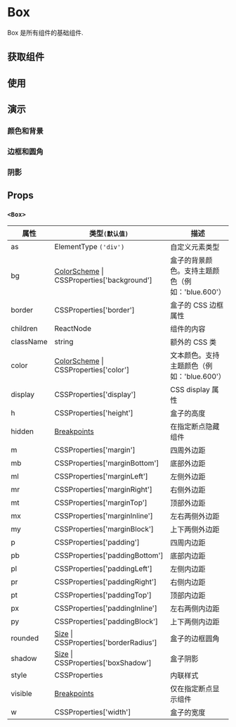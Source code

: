 # Box

Box 是所有组件的基础组件.

## 获取组件

<!--{include:<import-guide>}-->

## 使用

<!--{include:`usage.md`}-->

## 演示

### 颜色和背景

<!--{include:`background.md`}-->

### 边框和圆角

<!--{include:`border.md`}-->

### 阴影

<!--{include:`shadow.md`}-->

## Props

### `<Box>`

| 属性      | 类型`(默认值)`                                             | 描述                                             |
| --------- | ---------------------------------------------------------- | ------------------------------------------------ |
| as        | ElementType `('div')`                                      | 自定义元素类型                                   |
| bg        | [ColorScheme][color-scheme] \| CSSProperties['background'] | 盒子的背景颜色。支持主题颜色（例如：'blue.600'） |
| border    | CSSProperties['border']                                    | 盒子的 CSS 边框属性                              |
| children  | ReactNode                                                  | 组件的内容                                       |
| className | string                                                     | 额外的 CSS 类                                    |
| color     | [ColorScheme][color-scheme] \| CSSProperties['color']      | 文本颜色。支持主题颜色（例如：'blue.600'）       |
| display   | CSSProperties['display']                                   | CSS display 属性                                 |
| h         | CSSProperties['height']                                    | 盒子的高度                                       |
| hidden    | [Breakpoints][breakpoints]                                 | 在指定断点隐藏组件                               |
| m         | CSSProperties['margin']                                    | 四周外边距                                       |
| mb        | CSSProperties['marginBottom']                              | 底部外边距                                       |
| ml        | CSSProperties['marginLeft']                                | 左侧外边距                                       |
| mr        | CSSProperties['marginRight']                               | 右侧外边距                                       |
| mt        | CSSProperties['marginTop']                                 | 顶部外边距                                       |
| mx        | CSSProperties['marginInline']                              | 左右两侧外边距                                   |
| my        | CSSProperties['marginBlock']                               | 上下两侧外边距                                   |
| p         | CSSProperties['padding']                                   | 四周内边距                                       |
| pb        | CSSProperties['paddingBottom']                             | 底部内边距                                       |
| pl        | CSSProperties['paddingLeft']                               | 左侧内边距                                       |
| pr        | CSSProperties['paddingRight']                              | 右侧内边距                                       |
| pt        | CSSProperties['paddingTop']                                | 顶部内边距                                       |
| px        | CSSProperties['paddingInline']                             | 左右两侧内边距                                   |
| py        | CSSProperties['paddingBlock']                              | 上下两侧内边距                                   |
| rounded   | [Size][size] \| CSSProperties['borderRadius']              | 盒子的边框圆角                                   |
| shadow    | [Size][size] \| CSSProperties['boxShadow']                 | 盒子阴影                                         |
| style     | CSSProperties                                              | 内联样式                                         |
| visible   | [Breakpoints][breakpoints]                                 | 仅在指定断点显示组件                             |
| w         | CSSProperties['width']                                     | 盒子的宽度                                       |

<!--{include:(_common/types/breakpoints.md)}-->
<!--{include:(_common/types/size.md)}-->
<!--{include:(_common/types/color-scheme.md)}-->

[breakpoints]: #code-ts-breakpoints-code
[size]: #code-ts-size-code
[color-scheme]: #code-ts-color-scheme-code
